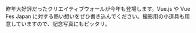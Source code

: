 昨年大好評だったクリエイティブウォールが今年も登場します。Vue.js や Vue Fes Japan に対する熱い想いをぜひ書き込んでください。撮影用の小道具も用意していますので、記念写真にもピッタリ。
